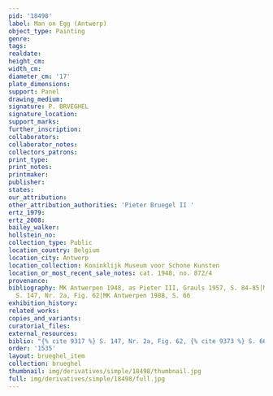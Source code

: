 ```yaml
---
pid: '18498'
label: Man on Egg (Antwerp)
object_type: Painting
genre: 
tags: 
realdate: 
height_cm: 
width_cm: 
diameter_cm: '17'
plate_dimensions: 
support: Panel
drawing_medium: 
signature: P. BRVEGHEL
signature_location: 
support_marks: 
further_inscription: 
collaborators: 
collaborator_notes: 
collectors_patrons: 
print_type: 
print_notes: 
printmaker: 
publisher: 
states: 
our_attribution: 
other_attribution_authorities: 'Pieter Bruegel II '
ertz_1979: 
ertz_2008: 
bailey_walker: 
hollstein_no: 
collection_type: Public
location_country: Belgium
location_city: Antwerp
location_collection: Koninklijk Museum voor Schone Kunsten
location_or_most_recent_sale_notes: cat. 1948, no. 872/4
provenance: 
bibliography: MK Antwerpen 1948, as Pieter III, Grauls 1957, S. 84-85|Marlier 1969,
  S. 147, Nr. 2a, Fig. 62|MK Antwerpen 1988, S. 66
exhibition_history: 
related_works: 
copies_and_variants: 
curatorial_files: 
external_resources: 
biblio: "{% cite 9317 %} S. 147, Nr. 2a, Fig. 62, {% cite 9373 %} S. 66"
order: '1535'
layout: brueghel_item
collection: brueghel
thumbnail: img/derivatives/simple/18498/thumbnail.jpg
full: img/derivatives/simple/18498/full.jpg
---
```

